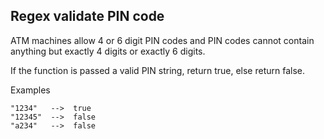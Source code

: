 ## Regex validate PIN code

ATM machines allow 4 or 6 digit PIN codes and PIN codes cannot contain anything but exactly 4 digits or exactly 6 digits.

If the function is passed a valid PIN string, return true, else return false.

Examples
````
"1234"   -->  true
"12345"  -->  false
"a234"   -->  false
